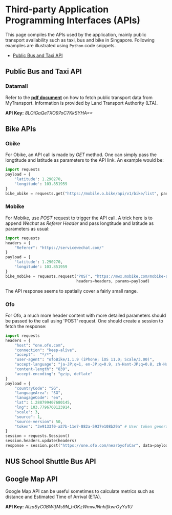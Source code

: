 # Third-party Application Programming Interfaces (APIs)

This page compiles the APIs used by the application, mainly public transport availability such as taxi, bus and bike in Singapore. Following examples are illustrated using <code>Python</code> code snippets.

- [Public Bus and Taxi API](README.md)


## Public Bus and Taxi API

### Datamall
Refer to the **[pdf document](http://mytransport.sg/content/dam/mytransport/DataMall_StaticData/LTA_DataMall_API_User_Guide.pdf)** on how to fetch public transport data from MyTransport. Information is provided by Land Transport Authority (LTA).

**API Key:** *8LOiGaQeTXO97oC7KkSYHA==*

## Bike APIs

### Obike
For Obike, an API call is made by *GET* method. One can simply pass the longtitude and latitude as parameters to the API link. An example would be:

```python
import requests
payload = {
    'latitude': 1.290270,
    'longitude': 103.851959
}
bike_obike = requests.get("https://mobile.o.bike/api/v1/bike/list", params=payload)
```

### Mobike
For Mobike, use *POST* request to trigger the API call. A trick here is to append *Wechat* as *Referer Header* and pass longtitude and latitude as parameters as usual:

```python
import requests
headers = {
    "Referer": "https://servicewechat.com/"
}
payload = {
    'latitude': 1.290270,
    'longitude': 103.851959
}
bike_mobike = requests.request("POST", "https://mwx.mobike.com/mobike-api/rent/nearbyBikesInfo.do",
                               headers=headers, params=payload)
```

The API response seems to spatially cover a fairly small range.

### Ofo
For Ofo, a much more header content with more detailed parameters should be passed to the call using 'POST' request. One should create a session to fetch the response:

```python
import requests
headers = {
    "host": "one.ofo.com",
    "connection": "keep-alive", 
    "accept":  "*/*",
    "user-agent": "ofoBike/1.1.9 (iPhone; iOS 11.0; Scale/3.00)",
    "accept-language": "ja-JP;q=1, en-JP;q=0.9, zh-Hant-JP;q=0.8, zh-Hans-JP;q=0.7, ko-JP;q=0.6, de-JP;q=0.5",
    "content-length": "839",
    "accept-encoding": "gzip, deflate"
}
payload = {
    "countryCode": "SG",
    "languageArea": "SG",
    "lanugageCode": "en",
    "lat": 1.288799407680145,
    "lng": 103.7796760123914,
    "scale": 3,
    "source": 1,
    "source-version": 50,
    "token": "3e9133f0-a27b-11e7-882a-5937e108b29a" # User token generated through mobile registration
}
session = requests.Session()
session.headers.update(headers)
response = session.post("https://one.ofo.com/nearbyofoCar", data=payload)
```

## NUS School Shuttle Bus API

## Google Map API

Google Map API can be useful sometimes to calculate metrics such as distance and Estimated Time of Arrival (ETA).

**API Key:** *AIzaSyC0BWtfMs9N_hOKzWmwJNnhlfkwrGyYu1U*
